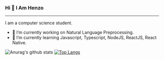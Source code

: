 ### Hi 👋 I Am Henzo
<hr/>

I am a computer science student.
- 🔭 I’m currently working on Natural Language Preprocessing.
- 🌱 I’m currently learning Javascript, Typescript, NodeJS, ReactJS, React Native.

![Anurag's github stats](https://github-readme-stats.vercel.app/api?username=HenzoVz&show_icons=true&theme=radical)                                                [![Top Langs](https://github-readme-stats.vercel.app/api/top-langs/?username=HenzoVz&layout=compact)](https://github.com/HenzoVz/github-readme-stats)
